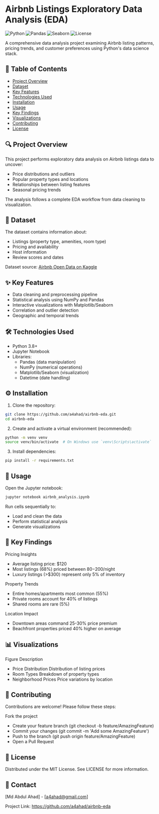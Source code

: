 # Airbnb Listings Exploratory Data Analysis (EDA)

![Python](https://img.shields.io/badge/Python-3.8%2B-blue)
![Pandas](https://img.shields.io/badge/Pandas-1.3.0%2B-orange)
![Seaborn](https://img.shields.io/badge/Seaborn-0.11.0%2B-lightblue)
![License](https://img.shields.io/badge/License-MIT-green)

A comprehensive data analysis project examining Airbnb listing patterns, pricing trends, and customer preferences using Python's data science stack.

## 📌 Table of Contents
- [Project Overview](#-project-overview)
- [Dataset](#-dataset)
- [Key Features](#-key-features)
- [Technologies Used](#-technologies-used)
- [Installation](#-installation)
- [Usage](#-usage)
- [Key Findings](#-key-findings)
- [Visualizations](#-visualizations)
- [Contributing](#-contributing)
- [License](#-license)

## 🔍 Project Overview
This project performs exploratory data analysis on Airbnb listings data to uncover:
- Price distributions and outliers
- Popular property types and locations
- Relationships between listing features
- Seasonal pricing trends

The analysis follows a complete EDA workflow from data cleaning to visualization.

## 📂 Dataset
The dataset contains information about:
- Listings (property type, amenities, room type)
- Pricing and availability
- Host information
- Review scores and dates

Dataset source: [Airbnb Open Data on Kaggle](https://www.kaggle.com/datasets/airbnb-listings)

## ✨ Key Features
- Data cleaning and preprocessing pipeline
- Statistical analysis using NumPy and Pandas
- Interactive visualizations with Matplotlib/Seaborn
- Correlation and outlier detection
- Geographic and temporal trends

## 🛠️ Technologies Used
- Python 3.8+
- Jupyter Notebook
- Libraries:
  - Pandas (data manipulation)
  - NumPy (numerical operations)
  - Matplotlib/Seaborn (visualization)
  - Datetime (date handling)

## ⚙️ Installation
1. Clone the repository:
```bash
git clone https://github.com/a4ahad/airbnb-eda.git
cd airbnb-eda
```
2. Create and activate a virtual environment (recommended):
```bash
python -m venv venv
source venv/bin/activate  # On Windows use `venv\Scripts\activate`
```
3. Install dependencies:
```bash
pip install -r requirements.txt
```
## 🚀 Usage
Open the Jupyter notebook:

```bash
jupyter notebook airbnb_analysis.ipynb
```
Run cells sequentially to:
- Load and clean the data
- Perform statistical analysis
- Generate visualizations

## 🔑 Key Findings
Pricing Insights
- Average listing price: $120
- Most listings (68%) priced between 80−200/night
- Luxury listings (>$300) represent only 5% of inventory

Property Trends
- Entire homes/apartments most common (55%)
- Private rooms account for 40% of listings
- Shared rooms are rare (5%)

Location Impact

- Downtown areas command 25-30% price premium
- Beachfront properties priced 40% higher on average

## 📊 Visualizations
Figure	Description
- Price Distribution	Distribution of listing prices
- Room Types	Breakdown of property types
- Neighborhood Prices	Price variations by location

## 🤝 Contributing
Contributions are welcome! Please follow these steps:

Fork the project
- Create your feature branch (git checkout -b feature/AmazingFeature)
- Commit your changes (git commit -m 'Add some AmazingFeature')
- Push to the branch (git push origin feature/AmazingFeature)
- Open a Pull Request

## 📜 License
Distributed under the MIT License. See LICENSE for more information.

## 📧 Contact
[Md Abdul Ahad] - [a4ahad@gmail.com]

Project Link: https://github.com/a4ahad/airbnb-eda
